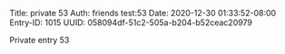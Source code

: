 Title: private 53
Auth: friends test:53
Date: 2020-12-30 01:33:52-08:00
Entry-ID: 1015
UUID: 058094df-51c2-505a-b204-b52ceac20979

Private entry 53